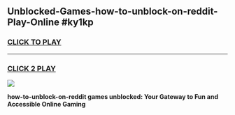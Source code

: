 
## Unblocked-Games-how-to-unblock-on-reddit-Play-Online #ky1kp
<h3>
<a href="https://news.freeplayer.one?title=how-to-unblock-on-reddit&ref=3">CLICK TO PLAY</a></h3>
<hr>

<h3>
<a href="https://news.freeplayer.one?title=how-to-unblock-on-reddit&ref=3">CLICK 2 PLAY</a>
  
</h3>

<a href="https://news.freeplayer.one?title=how-to-unblock-on-reddit&ref=3"><img src="https://clearcache.store/games.png"></a>


**how-to-unblock-on-reddit games unblocked: Your Gateway to Fun and Accessible Online Gaming**
